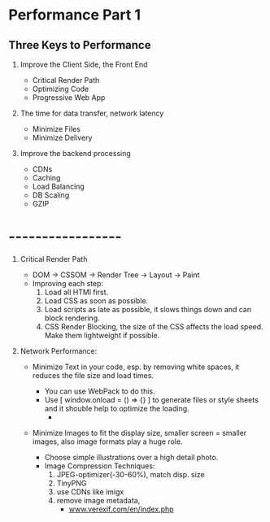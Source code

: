 
# Performance Part 1

## Three Keys to Performance

1. Improve the Client Side, the Front End
    - Critical Render Path
    - Optimizing Code
    - Progressive Web App

2. The time for data transfer, network latency
    - Minimize Files
    - Minimize Delivery

3. Improve the backend processing
    - CDNs
    - Caching
    - Load Balancing
    - DB Scaling
    - GZIP

# -----------------

1. Critical Render Path
    - DOM -> CSSOM -> Render Tree -> Layout -> Paint
    - Improving each step:
        1. Load all HTMl first.
        2. Load CSS as soon as possible.
        3. Load scripts as late as possible, it slows things down and can block rendering.
        4. CSS Render Blocking, the size of the CSS affects the load speed. Make them lightweight
            if possible.

2. Network Performance:
    - Minimize Text in your code, esp. by removing white spaces,
        it reduces the file size and load times.
        - You can use WebPack to do this.
        - Use [ window.onload = () => {} ] to generate files or style sheets
            and it shouble help to optimize the loading.
            - <script tpye="text/javascript">
                const loadStyleSheet = src = > {
                    if(document.createStyleSheet) {
                        document.createStyleSheet()
                    } else {
                        const stylesheet = document.createElement('link');
                        stylesheet.href = src;
                        stylesheet.type = 'text/css';
                        stylesheet.rel = '_stylesheet';
                        document.getElementsByTagNames('head)[0].appendChild(stylesheet)
                    }
                } 

                window.onload = function() {
                    console.log('window done!');
                    loadStyleSheet('./style2.css)
                }

              </script>

    - Minimize Images to fit the display size, 
        smaller screen = smaller images,
        also image formats play a huge role.
        - Choose simple illustrations over a high detail photo.
        - Image Compression Techniques:
            1. JPEG-optimizer(-30-60%), match disp. size
            2. TinyPNG
            3. use CDNs like imigx
            4. remove image metadata,
                - www.verexif.com/en/index.php

    